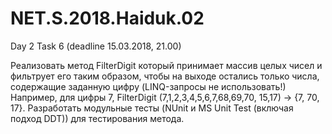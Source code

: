 # NET.S.2018.Haiduk.02
Day 2 Task 6 (deadline 15.03.2018, 21.00)

Реализовать метод FilterDigit который принимает массив целых чисел и фильтрует его таким образом, чтобы на выходе остались только числа, содержащие заданную цифру (LINQ-запросы не использовать!) Например, для цифры 7, FilterDigit (7,1,2,3,4,5,6,7,68,69,70, 15,17) -> {7, 70, 17}. Разработать модульные тесты (NUnit и MS Unit Test (включая подход DDT)) для тестирования метода.
